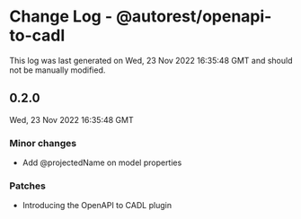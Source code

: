 # Change Log - @autorest/openapi-to-cadl

This log was last generated on Wed, 23 Nov 2022 16:35:48 GMT and should not be manually modified.

## 0.2.0
Wed, 23 Nov 2022 16:35:48 GMT

### Minor changes

- Add @projectedName on model properties

### Patches

- Introducing the OpenAPI to CADL plugin

